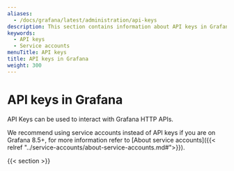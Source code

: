 ```yaml
---
aliases:
  - /docs/grafana/latest/administration/api-keys
description: This section contains information about API keys in Grafana
keywords:
  - API keys
  - Service accounts
menuTitle: API keys
title: API keys in Grafana
weight: 300
---
```


# API keys in Grafana

API Keys can be used to interact with Grafana HTTP APIs.

We recommend using service accounts instead of API keys if you are on Grafana 8.5+, for more information refer to [About service accounts]({{< relref "../service-accounts/about-service-accounts.md#">}}).

{{< section >}}

